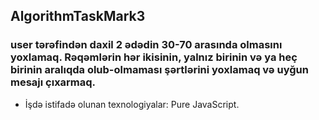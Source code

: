 ##  AlgorithmTaskMark3

### user tərəfindən daxil 2 ədədin 30-70 arasında olmasını yoxlamaq. Rəqəmlərin hər ikisinin, yalnız birinin və ya heç birinin aralıqda olub-olmaması şərtlərini yoxlamaq və uyğun mesajı çıxarmaq.

- İşdə istifadə olunan texnologiyalar: Pure JavaScript.